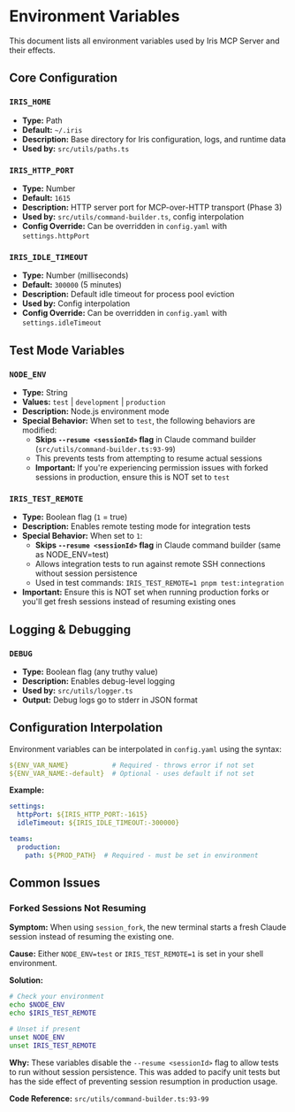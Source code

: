 # Environment Variables

This document lists all environment variables used by Iris MCP Server and their effects.

## Core Configuration

### `IRIS_HOME`
- **Type:** Path
- **Default:** `~/.iris`
- **Description:** Base directory for Iris configuration, logs, and runtime data
- **Used by:** `src/utils/paths.ts`

### `IRIS_HTTP_PORT`
- **Type:** Number
- **Default:** `1615`
- **Description:** HTTP server port for MCP-over-HTTP transport (Phase 3)
- **Used by:** `src/utils/command-builder.ts`, config interpolation
- **Config Override:** Can be overridden in `config.yaml` with `settings.httpPort`

### `IRIS_IDLE_TIMEOUT`
- **Type:** Number (milliseconds)
- **Default:** `300000` (5 minutes)
- **Description:** Default idle timeout for process pool eviction
- **Used by:** Config interpolation
- **Config Override:** Can be overridden in `config.yaml` with `settings.idleTimeout`

## Test Mode Variables

### `NODE_ENV`
- **Type:** String
- **Values:** `test` | `development` | `production`
- **Description:** Node.js environment mode
- **Special Behavior:** When set to `test`, the following behaviors are modified:
  - **Skips `--resume <sessionId>` flag** in Claude command builder (`src/utils/command-builder.ts:93-99`)
  - This prevents tests from attempting to resume actual sessions
  - **Important:** If you're experiencing permission issues with forked sessions in production, ensure this is NOT set to `test`

### `IRIS_TEST_REMOTE`
- **Type:** Boolean flag (`1` = true)
- **Description:** Enables remote testing mode for integration tests
- **Special Behavior:** When set to `1`:
  - **Skips `--resume <sessionId>` flag** in Claude command builder (same as NODE_ENV=test)
  - Allows integration tests to run against remote SSH connections without session persistence
  - Used in test commands: `IRIS_TEST_REMOTE=1 pnpm test:integration`
- **Important:** Ensure this is NOT set when running production forks or you'll get fresh sessions instead of resuming existing ones

## Logging & Debugging

### `DEBUG`
- **Type:** Boolean flag (any truthy value)
- **Description:** Enables debug-level logging
- **Used by:** `src/utils/logger.ts`
- **Output:** Debug logs go to stderr in JSON format

## Configuration Interpolation

Environment variables can be interpolated in `config.yaml` using the syntax:
```yaml
${ENV_VAR_NAME}           # Required - throws error if not set
${ENV_VAR_NAME:-default}  # Optional - uses default if not set
```

**Example:**
```yaml
settings:
  httpPort: ${IRIS_HTTP_PORT:-1615}
  idleTimeout: ${IRIS_IDLE_TIMEOUT:-300000}

teams:
  production:
    path: ${PROD_PATH}  # Required - must be set in environment
```

## Common Issues

### Forked Sessions Not Resuming

**Symptom:** When using `session_fork`, the new terminal starts a fresh Claude session instead of resuming the existing one.

**Cause:** Either `NODE_ENV=test` or `IRIS_TEST_REMOTE=1` is set in your shell environment.

**Solution:**
```bash
# Check your environment
echo $NODE_ENV
echo $IRIS_TEST_REMOTE

# Unset if present
unset NODE_ENV
unset IRIS_TEST_REMOTE
```

**Why:** These variables disable the `--resume <sessionId>` flag to allow tests to run without session persistence. This was added to pacify unit tests but has the side effect of preventing session resumption in production usage.

**Code Reference:** `src/utils/command-builder.ts:93-99`
